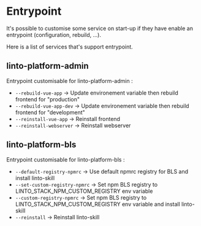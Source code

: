 # Entrypoint

It's possible to customise some service on start-up if they have enable an entrypoint (configuration, rebuild, ...).

Here is a list of services that's support entrypoint.

## linto-platform-admin
Entrypoint customisable for linto-platform-admin :
  - `--rebuild-vue-app` -> Update environement variable then rebuild frontend for "production"
  - `--rebuild-vue-app-dev` ->  Update environement variable then rebuild frontend for "development"
  - `--reinstall-vue-app` ->  Reinstall frontend
  - `--reinstall-webserver` -> Reinstall webserver

## linto-platform-bls
Entrypoint customisable for linto-platform-bls :
 - `--default-registry-npmrc` -> Use default npmrc registry for BLS and install linto-skill
 - `--set-custom-registry-npmrc` -> Set npm BLS registry to LINTO_STACK_NPM_CUSTOM_REGISTRY env variable
 - `--custom-registry-npmrc` -> Set npm BLS registry to LINTO_STACK_NPM_CUSTOM_REGISTRY env variable and install linto-skill
 - `--reinstall` -> Reinstall linto-skill
